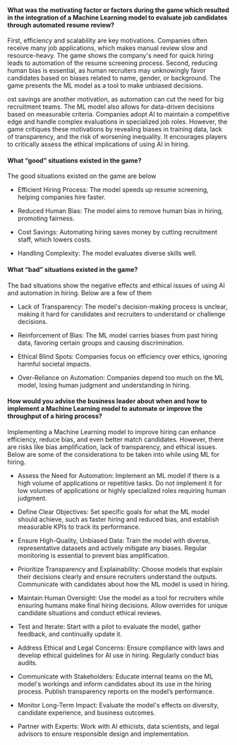 #### What was the motivating factor or factors during the game which resulted in the integration of a Machine Learning model to evaluate job candidates through automated resume review? 

First, efficiency and scalability are key motivations. Companies often receive many job applications, which makes manual review slow and resource-heavy. The game shows the company's need for quick hiring leads to automation of the resume screening process. Second, reducing human bias is essential, as human recruiters may unknowingly favor candidates based on biases related to name, gender, or background. The game presents the ML model as a tool to make unbiased decisions.

ost savings are another motivation, as automation can cut the need for big recruitment teams. The ML model also allows for data-driven decisions based on measurable criteria. Companies adopt AI to maintain a competitive edge and handle complex evaluations in specialized job roles. However, the game critiques these motivations by revealing biases in training data, lack of transparency, and the risk of worsening inequality. It encourages players to critically assess the ethical implications of using AI in hiring.

#### What “good” situations existed in the game? 

The good situations existed on the game are below

- Efficient Hiring Process: The model speeds up resume screening, helping companies hire faster.

- Reduced Human Bias: The model aims to remove human bias in hiring, promoting fairness.

- Cost Savings: Automating hiring saves money by cutting recruitment staff, which lowers costs.

- Handling Complexity: The model evaluates diverse skills well.

#### What “bad” situations existed in the game? 

The bad situations show the negative effects and ethical issues of using AI and automation in hiring. Below are a few of them

- Lack of Transparency: The model's decision-making process is unclear, making it hard for candidates and recruiters to understand or challenge decisions.

- Reinforcement of Bias: The ML model carries biases from past hiring data, favoring certain groups and causing discrimination.

- Ethical Blind Spots: Companies focus on efficiency over ethics, ignoring harmful societal impacts.

- Over-Reliance on Automation: Companies depend too much on the ML model, losing human judgment and understanding in hiring.

#### How would you advise the business leader about when and how to implement a Machine Learning model to automate or improve the throughput of a hiring process? 

Implementing a Machine Learning model to improve hiring can enhance efficiency, reduce bias, and even better match candidates. However, there are risks like bias amplification, lack of transparency, and ethical issues. Below are some of the considerations to be taken into while using ML for hiring.

- Assess the Need for Automation: Implement an ML model if there is a high volume of applications or repetitive tasks. Do not implement it for low volumes of applications or highly specialized roles requiring human judgment.

- Define Clear Objectives: Set specific goals for what the ML model should achieve, such as faster hiring and reduced bias, and establish measurable KPIs to track its performance.

- Ensure High-Quality, Unbiased Data: Train the model with diverse, representative datasets and actively mitigate any biases. Regular monitoring is essential to prevent bias amplification.

- Prioritize Transparency and Explainability: Choose models that explain their decisions clearly and ensure recruiters understand the outputs. Communicate with candidates about how the ML model is used in hiring.

- Maintain Human Oversight: Use the model as a tool for recruiters while ensuring humans make final hiring decisions. Allow overrides for unique candidate situations and conduct ethical reviews.

- Test and Iterate: Start with a pilot to evaluate the model, gather feedback, and continually update it.

- Address Ethical and Legal Concerns: Ensure compliance with laws and develop ethical guidelines for AI use in hiring. Regularly conduct bias audits.

- Communicate with Stakeholders: Educate internal teams on the ML model's workings and inform candidates about its use in the hiring process. Publish transparency reports on the model’s performance.

- Monitor Long-Term Impact: Evaluate the model's effects on diversity, candidate experience, and business outcomes.

- Partner with Experts: Work with AI ethicists, data scientists, and legal advisors to ensure responsible design and implementation.
